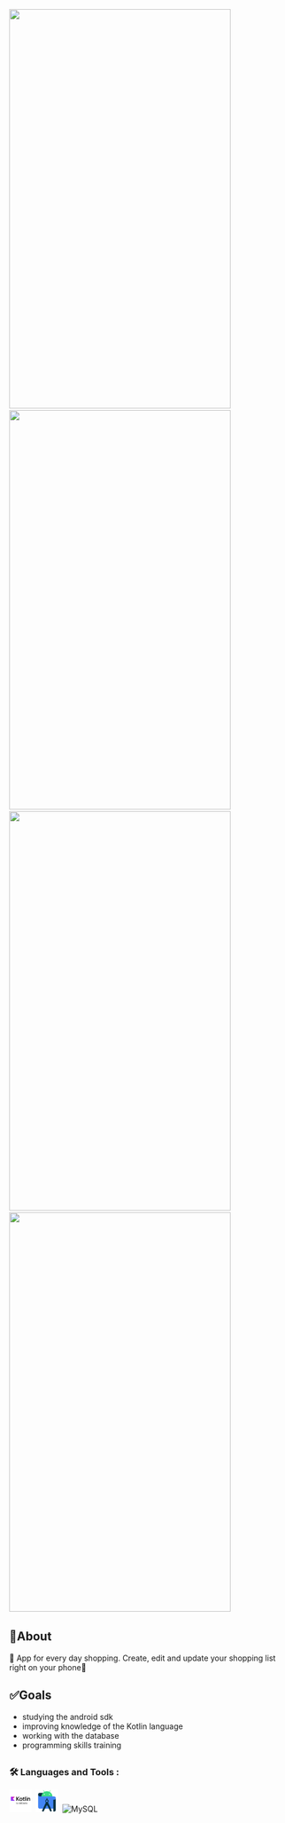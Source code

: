 <div>
  <img src="https://i.ibb.co/0n5cVpk/7-Xbe-B-0k-K-ed-UXOca-Ldb-DNPPQm-Io-VZdj-WNBGTL3-RLFe-D61-KNm-FE9-L2p0i-Qs-QCFIvqoxe-VNH-76-XSMzd-Vn.jpg" width="400" height="720"/>&nbsp; 
  <img src="https://i.ibb.co/B4y30q9/Xkk-BEg-Tg-TJng-CUImm-JIR3-Xx-L2y-Iyf-Uuvx-Iq8i-Fzu-Ncb4q-Ujj-Dpc-Hbd3-M241-VNA1-SVMNLZEIU-B0-Vcf-I5.jpg" width="400" height="720"/>&nbsp;
  <img src="https://i.ibb.co/5r5PBcc/rkh-In-NWjm-Oyhldz8-Ff4q6-Mot-Yz-87v-C7mnxsm-Q4-UNZw-V-n-JG5-PKPLy9o-QKR70f-He-Uysnvj-GH850-Bk-IVB2u.jpg"width="400" height="720"/>&nbsp;
  <img src="https://i.ibb.co/Y3fF88w/ko6qu-84-VQn1n-CP84-Ip-Kp-N-UC4-Xc-Wp-Dk6nsm-PISK-Gl-MCq4c7-HKY2-HWp-Bv9iufb4y-H-Ou-Kltivz-Hmkqiz-Jk.jpg"width="400" height="720"/>&nbsp;
</div>

## :triangular_flag_on_post:About
📱 App for every day shopping. Create, edit and update your shopping list right on your phone📝
## :white_check_mark:Goals
<ul>
    <li>studying the android sdk</li>
    <li>improving knowledge of the Kotlin language</li>
    <li>working with the database</li>
    <li>programming skills training</li>
</ul>

##
### :hammer_and_wrench: Languages and Tools :
<div>
  <img src="https://github.com/devicons/devicon/blob/master/icons/kotlin/kotlin-original-wordmark.svg" title="Kotlin" alt="Kotlin" width="40" height="40"/>&nbsp;
  <img src="https://github.com/devicons/devicon/blob/master/icons/androidstudio/androidstudio-original.svg" title="AndroidStudio"  alt="AndroidStudio" width="40"
  <img src="https://github.com/simple-icons/simple-icons/blob/develop/icons/sqlite.svg" title="SQLite"  alt="MySQL" width="40" height="40"/>&nbsp;
  <img src="https://github.com/simple-icons/simple-icons/blob/develop/icons/sqlite.svg" title="SQLite"  alt="MySQL" width="40" height="40"/>&nbsp;
</div>
